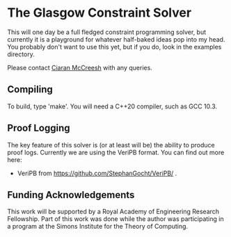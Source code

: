 The Glasgow Constraint Solver
=============================

This will one day be a full fledged constraint programming solver, but currently it is a playground
for whatever half-baked ideas pop into my head. You probably don't want to use this yet, but if you
do, look in the examples directory.

Please contact [Ciaran McCreesh](mailto:ciaran.mccreesh@glasgow.ac.uk) with any queries.

Compiling
---------

To build, type 'make'. You will need a C++20 compiler, such as GCC 10.3.

Proof Logging
-------------

The key feature of this solver is (or at least will be) the ability to produce proof logs. Currently
we are using the VeriPB format. You can find out more here:

* VeriPB from https://github.com/StephanGocht/VeriPB/ .


Funding Acknowledgements
------------------------

This work will be supported by a Royal Academy of Engineering Research Fellowship. Part of this work
was done while the author was participating in a program at the Simons Institute for the Theory of
Computing.

<!-- vim: set tw=100 spell spelllang=en : -->

